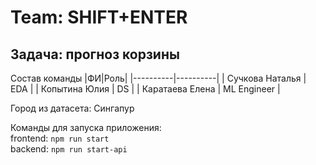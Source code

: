 # Team: SHIFT+ENTER
## Задача: прогноз корзины

Состав команды
|ФИ|Роль|
|----------|----------|
| Сучкова Наталья | EDA |
| Копытина Юлия | DS |
| Каратаева Елена | ML Engineer |

Город из датасета: Сингапур

Команды для запуска приложения: \
frontend: `npm run start` \
backend: `npm run start-api`
